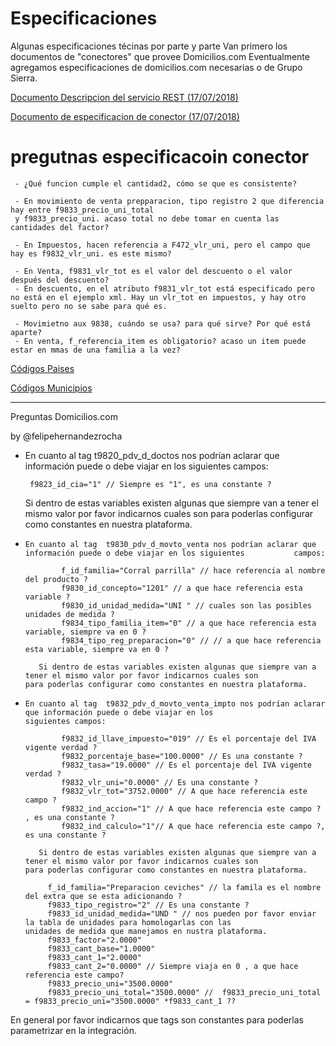#  Especificaciones

Algunas especificaciones técinas por parte y parte
Van primero los documentos de "conectores" que provee Domicilios.com
Eventualmente agregamos especificaciones de domicilios.com necesarias o de Grupo Sierra.

[Documento Descripcion del servicio REST (17/07/2018)](https://docs.google.com/document/d/12A4m0xLAMzC1PgZywHKfZXYOKsalAvibS96Op7GuVSs/edit?usp=sharing)

[Documento de especificacion de conector (17/07/2018)](https://docs.google.com/spreadsheets/d/1SEc7nZ1nuk9hlw5UMCQeRCq73jIX3S3nHa1XvbswhOs/edit?usp=sharing)

# pregutnas especificacoin conector
     
     - ¿Qué funcion cumple el cantidad2, cómo se que es consistente?

     - En movimiento de venta prepparacion, tipo registro 2 que diferencia hay entre f9833_precio_uni_total 
     y f9833_precio_uni. acaso total no debe tomar en cuenta las cantidades del factor?

     - En Impuestos, hacen referencia a F472_vlr_uni, pero el campo que hay es f9832_vlr_uni. es este mismo?

     - En Venta, f9831_vlr_tot es el valor del descuento o el valor después del descuento?
     - En descuento, en el atributo f9831_vlr_tot está especificado pero no está en el ejemplo xml. Hay un vlr_tot en impuestos, y hay otro suelto pero no se sabe para qué es.

     - Movimietno aux 9838, cuándo se usa? para qué sirve? Por qué está aparte?
     - En venta, f_referencia_item es obligatorio? acaso un item puede estar en mmas de una familia a la vez?




[Códigos Paises](https://drive.google.com/file/d/1ThkuGxAwuisEfzYZymna2C-Cs_e_m25W/view?usp=sharing)

[Códigos Municipios](https://drive.google.com/file/d/1RmvTgXdn0Y9PffQAwlGibAP7vbI2M4h_/view?usp=sharing)

------------------------------------------------------------------------------------------------------------------------------

Preguntas Domicilios.com

by @felipehernandezrocha

-    En cuanto al tag t9820_pdv_d_doctos nos podrían aclarar que información puede o debe viajar en los siguientes campos:
          
          f9823_id_cia="1" // Siempre es "1", es una constante ?

        Si dentro de estas variables existen algunas que siempre van a tener el mismo valor por favor indicarnos cuales son           para poderlas configurar como constantes en nuestra plataforma.
        
-     En cuanto al tag  t9830_pdv_d_movto_venta nos podrían aclarar que información puede o debe viajar en los siguientes           campos:

              f_id_familia="Corral parrilla" // hace referencia al nombre del producto ?
              f9830_id_concepto="1201" // a que hace referencia esta variable ?
              f9830_id_unidad_medida="UNI " // cuales son las posibles unidades de medida ?
              f9834_tipo_familia_item="0" // a que hace referencia esta variable, siempre va en 0 ?
              f9834_tipo_reg_preparacion="0" // // a que hace referencia esta variable, siempre va en 0 ?
         
         Si dentro de estas variables existen algunas que siempre van a tener el mismo valor por favor indicarnos cuales son            para poderlas configurar como constantes en nuestra plataforma.

-     En cuanto al tag  t9832_pdv_d_movto_venta_impto nos podrían aclarar que información puede o debe viajar en los                 siguientes campos:

              f9832_id_llave_impuesto="019" // Es el porcentaje del IVA vigente verdad ?
              f9832_porcentaje_base="100.0000" // Es una constante ?
              f9832_tasa="19.0000" // Es el porcentaje del IVA vigente verdad ?
              f9832_vlr_uni="0.0000" // Es una constante ?
              f9832_vlr_tot="3752.0000" // A que hace referencia este campo ?
              f9832_ind_accion="1" // A que hace referencia este campo ? , es una constante ?
              f9832_ind_calculo="1"// A que hace referencia este campo ?, es una constante ?
         
         Si dentro de estas variables existen algunas que siempre van a tener el mismo valor por favor indicarnos cuales son            para poderlas configurar como constantes en nuestra plataforma.
         
           f_id_familia="Preparacion ceviches" // la famila es el nombre del extra que se esta adicionando ?
           f9833_tipo_registro="2" // Es una constante ?
           f9833_id_unidad_medida="UND " // nos pueden por favor enviar la tabla de unidades para homologarlas con las                                                     unidades de medida que manejamos en nustra plataforma.
           f9833_factor="2.0000" 
           f9833_cant_base="1.0000" 
           f9833_cant_1="2.0000" 
           f9833_cant_2="0.0000" // Siempre viaja en 0 , a que hace referencia este campo?
           f9833_precio_uni="3500.0000" 
           f9833_precio_uni_total="3500.0000" //  f9833_precio_uni_total = f9833_precio_uni="3500.0000" *f9833_cant_1 ??
           
En general por favor indicarnos que tags son constantes para poderlas parametrizar en la integración.

         



        
   

